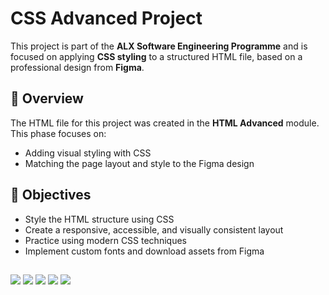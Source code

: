# CSS Advanced Project

This project is part of the **ALX Software Engineering Programme** and is focused on applying **CSS styling** to a structured HTML file, based on a professional design from **Figma**.

## 📄 Overview

The HTML file for this project was created in the **HTML Advanced** module. This phase focuses on:

- Adding visual styling with CSS
- Matching the page layout and style to the Figma design

## 🎨 Objectives

- Style the HTML structure using CSS
- Create a responsive, accessible, and visually consistent layout
- Practice using modern CSS techniques
- Implement custom fonts and download assets from Figma

## 
<p align="left">
  <img src="https://img.shields.io/badge/HTML5-E34F26?style=flat&logo=html5&logoColor=white" />
  <img src="https://img.shields.io/badge/CSS3-1572B6?style=flat&logo=css3&logoColor=white" />
  <img src="https://img.shields.io/badge/Git-F05032?style=flat&logo=git&logoColor=white" />
  <img src="https://img.shields.io/badge/GitHub-181717?style=flat&logo=github&logoColor=white" />
  <img src="https://img.shields.io/badge/Visual%20Studio%20Code-007ACC?style=flat&logo=visual-studio-code&logoColor=white" />
</p>

